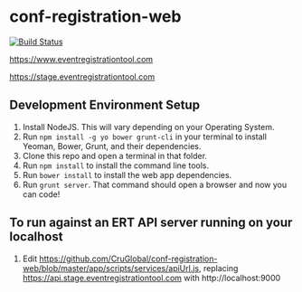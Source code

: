 conf-registration-web
=====================
[![Build Status](https://magnum.travis-ci.com/CruGlobal/conf-registration-web.svg?token=PvqerGdca9sUAJycadyP&branch=master)](https://magnum.travis-ci.com/CruGlobal/conf-registration-web)

https://www.eventregistrationtool.com

https://stage.eventregistrationtool.com

## Development Environment Setup
1. Install NodeJS. This will vary depending on your Operating System.
2. Run `npm install -g yo bower grunt-cli` in your terminal to install Yeoman, Bower, Grunt, and their dependencies.
3. Clone this repo and open a terminal in that folder.
4. Run `npm install` to install the command line tools.
5. Run `bower install` to install the web app dependencies.
6. Run `grunt server`. That command should open a browser and now you can code!

## To run against an ERT API server running on your localhost
1. Edit https://github.com/CruGlobal/conf-registration-web/blob/master/app/scripts/services/apiUrl.js,
  replacing https://api.stage.eventregistrationtool.com with http://localhost:9000
